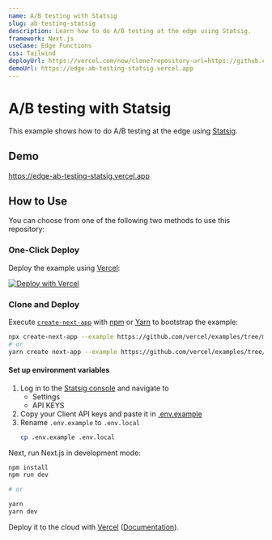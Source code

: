 ```yaml
---
name: A/B testing with Statsig
slug: ab-testing-statsig
description: Learn how to do A/B testing at the edge using Statsig.
framework: Next.js
useCase: Edge Functions
css: Tailwind
deployUrl: https://vercel.com/new/clone?repository-url=https://github.com/vercel/examples/tree/main/edge-functions/ab-testing-statsig&project-name=ab-testing-statsig&repository-name=ab-testing-statsig&env=STATSIG_SERVER_API_KEY,NEXT_PUBLIC_STATSIG_CLIENT_KEY&envDescription=API%20keys%20used%20by%20statsig%20on%20the%20server%20and%20the%20client&envLink=https%3A%2F%2Fconsole.statsig.com
demoUrl: https://edge-ab-testing-statsig.vercel.app
---
```


# A/B testing with Statsig

This example shows how to do A/B testing at the edge using [Statsig](https://www.statsig.com/).

## Demo

https://edge-ab-testing-statsig.vercel.app

## How to Use

You can choose from one of the following two methods to use this repository:

### One-Click Deploy

Deploy the example using [Vercel](https://vercel.com?utm_source=github&utm_medium=readme&utm_campaign=next-example):

[![Deploy with Vercel](https://vercel.com/button)](https://vercel.com/new/clone?repository-url=https://github.com/vercel/examples/tree/main/edge-functions/ab-testing-statsig&project-name=ab-testing-statsig&repository-name=ab-testing-statsig&env=STATSIG_SERVER_API_KEY,NEXT_PUBLIC_STATSIG_CLIENT_KEY&envDescription=API%20keys%20used%20by%20statsig%20on%20the%20server%20and%20the%20client&envLink=https%3A%2F%2Fconsole.statsig.com)

### Clone and Deploy

Execute [`create-next-app`](https://github.com/vercel/next.js/tree/canary/packages/create-next-app) with [npm](https://docs.npmjs.com/cli/init) or [Yarn](https://yarnpkg.com/lang/en/docs/cli/create/) to bootstrap the example:

```bash
npx create-next-app --example https://github.com/vercel/examples/tree/main/edge-functions/ab-testing-statsig
# or
yarn create next-app --example https://github.com/vercel/examples/tree/main/edge-functions/ab-testing-statsig
```

#### Set up environment variables

1. Log in to the [Statsig console](https://console.statsig.com/) and navigate to
   - Settings
   - API KEYS
2. Copy your Client API keys and paste it in [.env.example](./env.example)
3. Rename `.env.example` to `.env.local`
   ```bash
   cp .env.example .env.local
   ```

Next, run Next.js in development mode:

```bash
npm install
npm run dev

# or

yarn
yarn dev
```

Deploy it to the cloud with [Vercel](https://vercel.com/new?utm_source=github&utm_medium=readme&utm_campaign=edge-middleware-eap) ([Documentation](https://nextjs.org/docs/deployment)).
